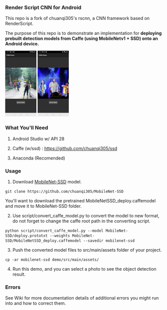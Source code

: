 ### Render Script CNN for Android

This repo is a fork of chuanqi305's rscnn, a CNN framework based on RenderScript. 

The purpose of this repo is to demonstrate an implementation for **deploying prebuilt detection models from Caffe (using MobileNetv1 + SSD) onto an Android device.**


<p align="left">
  <img src="/images/screenshot1.jpg" width="100" syle="padding: 40px" >
  <img src="/images/screenshot2.jpg" width="100" syle="padding: 40px" >
</p>

### What You'll Need

1) Android Studio w/ API 28

2) Caffe (w/ssd) : https://github.com/chuanqi305/ssd

3) Anaconda (Recomended) 

### Usage
1. Download [MobileNet-SSD](https://github.com/chuanqi305/MobileNet-SSD) model.
```
git clone https://github.com/chuanqi305/MobileNet-SSD
```

You'll want to download the pretrained MobileNetSSD_deploy.caffemodel and move it to MobileNet-SSD folder.

2. Use script/convert_caffe_model.py to convert the model to new format, do not forget to change the caffe root path in the converting script.

```
python script/convert_caffe_model.py --model MobileNet-SSD/deploy.prototxt --weights MobileNet-SSD/MobileNetSSD_deploy.caffemodel --savedir mobilenet-ssd
```

3. Push the converted model files to src/main/assets folder of your project.
```
cp -ar mobilenet-ssd demo/src/main/assets/
```
4. Run this demo, and you can select a photo to see the object detection result.


### Errors
See Wiki for more documentation details of additional errors you might run into and how to correct them. 

